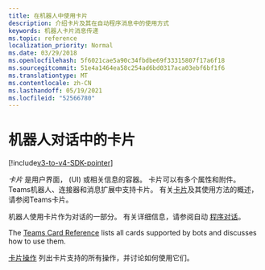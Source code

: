 ```yaml
---
title: 在机器人中使用卡片
description: 介绍卡片及其在自动程序消息中的使用方式
keywords: 机器人卡片消息传递
ms.topic: reference
localization_priority: Normal
ms.date: 03/29/2018
ms.openlocfilehash: 5f6021cae5a90c34fbdbe69f33315807f17a6f18
ms.sourcegitcommit: 51e4a1464ea58c254ad6bd0317aca03ebf6bf1f6
ms.translationtype: MT
ms.contentlocale: zh-CN
ms.lasthandoff: 05/19/2021
ms.locfileid: "52566780"
---
```

# <a name="cards-in-bot-conversations"></a>机器人对话中的卡片

[!include[v3-to-v4-SDK-pointer](~/includes/v3-to-v4-pointer-bots.md)]

*卡片* 是用户界面， (UI) 或相关信息的容器。 卡片可以有多个属性和附件。 Teams机器人、连接器和消息扩展中支持卡片。 有关[卡片](~/task-modules-and-cards/what-are-cards.md)及其使用方法的概述，请参阅Teams卡片。

机器人使用卡片作为对话的一部分。 有关详细信息，请参阅自动 [程序对话](~/resources/bot-v3/bot-conversations/bots-conversations.md)。

The [Teams Card Reference](~/task-modules-and-cards/cards/cards-reference.md) lists all cards supported by bots and discusses how to use them.

[卡片操作](~/task-modules-and-cards/cards/cards-actions.md) 列出卡片支持的所有操作，并讨论如何使用它们。
